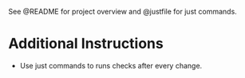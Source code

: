 See @README for project overview and @justfile for just commands.

# Additional Instructions
- Use just commands to runs checks after every change.